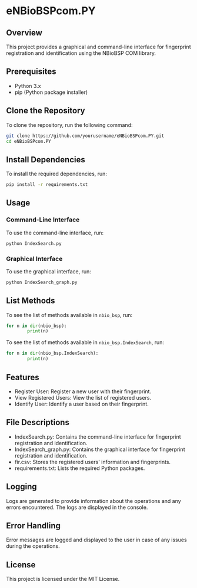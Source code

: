 # eNBioBSPcom.PY

## Overview
This project provides a graphical and command-line interface for fingerprint registration and identification using the NBioBSP COM library.

## Prerequisites
- Python 3.x
- pip (Python package installer)

## Clone the Repository
To clone the repository, run the following command:
```sh
git clone https://github.com/yourusername/eNBioBSPcom.PY.git
cd eNBioBSPcom.PY
```

## Install Dependencies
To install the required dependencies, run:
```bash
pip install -r requirements.txt
```

## Usage

### Command-Line Interface
To use the command-line interface, run:
```bash
python IndexSearch.py
```

### Graphical Interface
To use the graphical interface, run:
```bash
python IndexSearch_graph.py
```

## List Methods
To see the list of methods available in `nbio_bsp`, run:
```python
for n in dir(nbio_bsp):
        print(n)
```
To see the list of methods available in `nbio_bsp.IndexSearch`, run:
```python
for n in dir(nbio_bsp.IndexSearch):
        print(n)
```

## Features
- Register User: Register a new user with their fingerprint.
- View Registered Users: View the list of registered users.
- Identify User: Identify a user based on their fingerprint.

## File Descriptions
- IndexSearch.py: Contains the command-line interface for fingerprint registration and identification.
- IndexSearch_graph.py: Contains the graphical interface for fingerprint registration and identification.
- fir.csv: Stores the registered users' information and fingerprints.
- requirements.txt: Lists the required Python packages.

## Logging
Logs are generated to provide information about the operations and any errors encountered. The logs are displayed in the console.

## Error Handling
Error messages are logged and displayed to the user in case of any issues during the operations.

## License
This project is licensed under the MIT License.